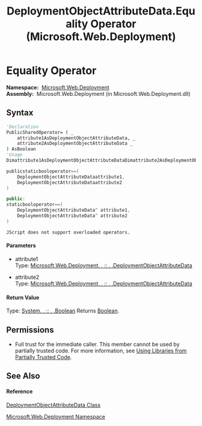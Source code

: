 ﻿---
title: DeploymentObjectAttributeData.Equality Operator  (Microsoft.Web.Deployment)
TOCTitle: Equality Operator
ms:assetid: M:Microsoft.Web.Deployment.DeploymentObjectAttributeData.op_Equality(Microsoft.Web.Deployment.DeploymentObjectAttributeData,Microsoft.Web.Deployment.DeploymentObjectAttributeData)
ms:mtpsurl: https://msdn.microsoft.com/en-us/library/microsoft.web.deployment.deploymentobjectattributedata.op_equality(v=VS.90)
ms:contentKeyID: 22753879
ms.date: 05/02/2012
mtps_version: v=VS.90
f1_keywords:
- Microsoft.Web.Deployment.DeploymentObjectAttributeData.Equality
dev_langs:
- CSharp
- JScript
- VB
- c++
api_location:
- Microsoft.Web.Deployment.dll
api_name:
- Microsoft.Web.Deployment.DeploymentObjectAttributeData.Equality
- Microsoft.Web.Deployment.DeploymentObjectAttributeData.op_Equality
api_type:
- Managed
topic_type:
- apiref
- kbSyntax
product_family_name: VS
ROBOTS: INDEX,FOLLOW
---

# Equality Operator

**Namespace:**  [Microsoft.Web.Deployment](microsoft-web-deployment-namespace.md)  
**Assembly:**  Microsoft.Web.Deployment (in Microsoft.Web.Deployment.dll)

## Syntax

``` vb
'Declaration
PublicSharedOperator= ( _
    attribute1AsDeploymentObjectAttributeData, _
    attribute2AsDeploymentObjectAttributeData _
) AsBoolean
'Usage
Dimattribute1AsDeploymentObjectAttributeDataDimattribute2AsDeploymentObjectAttributeDataDimreturnValueAsBooleanreturnValue = (attribute1=attribute2)
```

``` csharp
publicstaticbooloperator==(
    DeploymentObjectAttributeDataattribute1,
    DeploymentObjectAttributeDataattribute2
)
```

``` c++
public:
staticbooloperator==(
    DeploymentObjectAttributeData^ attribute1, 
    DeploymentObjectAttributeData^ attribute2
)
```

``` jscript
JScript does not support overloaded operators.
```

#### Parameters

  - attribute1  
    Type: [Microsoft.Web.Deployment. . :: . .DeploymentObjectAttributeData](deploymentobjectattributedata-class-microsoft-web-deployment.md)  

<!-- end list -->

  - attribute2  
    Type: [Microsoft.Web.Deployment. . :: . .DeploymentObjectAttributeData](deploymentobjectattributedata-class-microsoft-web-deployment.md)  

#### Return Value

Type: [System. . :: . .Boolean](https://msdn.microsoft.com/en-us/library/a28wyd50\(v=vs.90\))  
Returns [Boolean](https://msdn.microsoft.com/en-us/library/a28wyd50\(v=vs.90\)).  

## Permissions

  - Full trust for the immediate caller. This member cannot be used by partially trusted code. For more information, see [Using Libraries from Partially Trusted Code](https://msdn.microsoft.com/en-us/library/8skskf63\(v=vs.90\)).

## See Also

#### Reference

[DeploymentObjectAttributeData Class](deploymentobjectattributedata-class-microsoft-web-deployment.md)

[Microsoft.Web.Deployment Namespace](microsoft-web-deployment-namespace.md)

